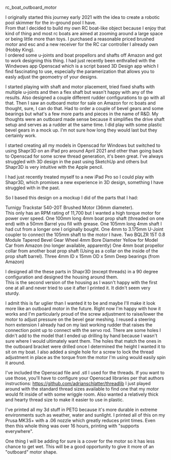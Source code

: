 rc_boat_outboard_motor

I originally started this journey early 2021 with the idea to create a robotic pool skimmer for the in-ground pool I have.  
From that I decided to build my own RC boat-like object because I enjoy that kind of thing and most rc boats are aimed at zooming around a large space or being little more than toys.
I purchased a reasonable priced brushed motor and esc and a new receiver for the RC car controller I already own (Hobby King).  
I ordered some u-joints and boat propellors and shafts off Amazon and got to work designing this thing.  I had just recently been enthralled with the Windwows app Openscad which is a script based 3D Design app which I find fascinating to use, especially the paramerization that allows you to easly adjust the geomoetry of your designs.

I started playing with shaft and motor placement, tried fixed shafts with multiple u-joints and then a flex shaft but wasn't happy with any of the results.  Also designed a couple different rudder configurations to go with all that.  Then I saw an outboard motor for sale on Amazon for rc boats and thought, sure, I can do that.  Had to order a couple of bevel gears and some bearings but what's a few more parts and pieces in the name of R&D.
My thoughts were an outboard made sense because it simplifies the drive shaft setup and serves as a rudder at the same time.  I did play with some plastic bevel gears in a mock up.  I'm not sure how long they would last but they certainly work.  

I started creating all my models in Openscad for Windows but switched to using Shapr3D on an iPad pro around April 2021 and other than going back to Openscad for some screw thread generation, it's been great.  I've always struggled with 3D design in the past using SketchUp and others but Shapr3D is very intuitive with the Apple pencil. 

I had just recently treated myself to a new iPad Pro so I could play with Shapr3D, which promises a new experience in 3D design, something I have struggled with in the past.

So I based this design on a mockup I did of the parts that I had:

Turnigy Trackstar 540-20T Brushed Motor (36mm diameter).  
	This only has an RPM rating of 11,700 but I wanted a high torque motor for power over speed.
One 100mm long 4mm boat prop shaft (threaded on one end) with a 50mm Barrel you fill with grease.
One 105mm long 4mm shaft I had cut from a longer one I originally bought. 
One 4mm to 3.175mm U-Joint coupler to connect the 105mm shaft to the motor I have.
Two BQLZR 15T 0.8 Module Tapered Bevel Gear Wheel 4mm Bore Diameter Yellow for Model Car from Amazon (no longer available, apparently)
One 4mm boat propellor collar from another boat prop shaft (Using as a collar on the inside of the prop shaft barrel).
Three 4mm ID x 15mm OD x 5mm Deep bearings (from Amazon)

I designed all the these parts in Shapr3D (except threads) in a 90 degree configuration and designed the housing around them.  
This is the second version of the housing as I wasn't happy with the first one at all and never tried to use it after I printed it.  It didn't seem very sturdy.

I admit this is far uglier than I wanted it to be and maybe I'll make it look more like an outboard motor in the future.  Right now I'm happy with how it works and I'm particularly proud of the screw adjustment to raise/lower the motor to adjust pressure on the bevel gear meshing.
I reused a steering horn extension I already had on my last working rudder that raises the connection point up to connect with the servo rod.  There are some holes I didn't add to the model that I ended up drilling by hand because I wasn't sure where I would ultimately want them.  The holes that match the ones in the outboard bracket were drilled once I determined the height I wanted it to sit on my boat.  I also added a single hole for a screw to lock the thread adjustment in place as the torque from the motor I'm using would easily spin it around.

I've included the Openscad file and .stl I used for the threads.  If you want to use those, you'll have to configure your Openscad libraries per that authors instructions: https://github.com/adrianschlatter/threadlib
I just played around with the standard thread sizes available to find one that my motor would fit inside of with some wriggle room.  Also wanted a relatively thick and hearty thread size to make it easier to use in plastic.

I've printed all my 3d stuff in PETG because it's more durable in extreme environments such as weather, water and sunlight.  I printed all of this on my Prusa MK3S+ with a .06 nozzle which greatly reduces print times.  Even then this whole thing was over 16 hours, printing with "supports everywhere".

One thing I will be adding for sure is a cover for the motor so it has less chance to get wet.  This will be a good opportunity to give it more of an "outboard" motor shape.